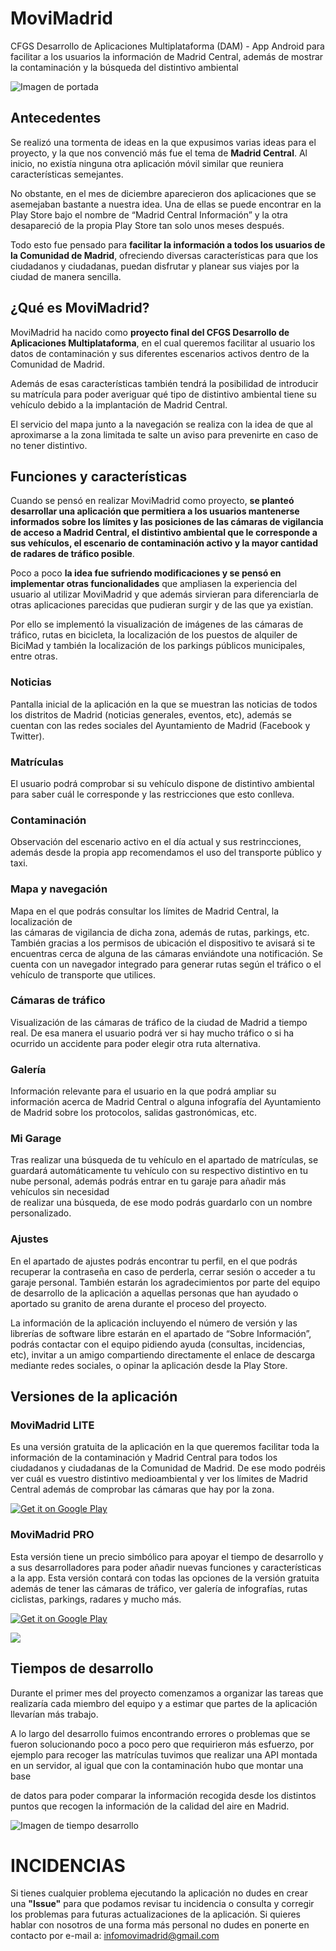 # MoviMadrid
CFGS Desarrollo de Aplicaciones Multiplataforma (DAM) - App Android para facilitar a los usuarios la información de Madrid Central, además de mostrar la contaminación y la búsqueda del distintivo ambiental

![Imagen de portada](https://github.com/Jeluchu/MoviMadrid/blob/master/images/init.png)

## Antecedentes

Se realizó una tormenta de ideas en la que expusimos varias ideas para el proyecto, y la que nos convenció más fue el tema de **Madrid Central**. Al inicio, no existía ninguna otra aplicación móvil similar que reuniera características semejantes.

No obstante, en el mes de diciembre aparecieron dos aplicaciones que se asemejaban bastante a nuestra idea. Una de ellas se puede encontrar en la Play Store bajo el nombre de “Madrid Central Información” y la otra desapareció de la propia Play Store tan solo unos meses después.

Todo esto fue pensado para **facilitar la información a todos los usuarios de la Comunidad de Madrid**, ofreciendo diversas características para que los ciudadanos y ciudadanas, puedan disfrutar y planear sus viajes por la ciudad de manera sencilla.

## ¿Qué es MoviMadrid?

MoviMadrid ha nacido como **proyecto final del CFGS Desarrollo de Aplicaciones Multiplataforma**, en el cual queremos facilitar al usuario los datos de contaminación y sus diferentes escenarios activos dentro de la Comunidad de Madrid.

Además de esas características también tendrá la posibilidad de introducir su matrícula para poder averiguar qué tipo de distintivo ambiental tiene su vehículo debido a la implantación de Madrid Central.

El servicio del mapa junto a la navegación se realiza con la idea de que al aproximarse a la zona limitada te salte un aviso para prevenirte en caso de no tener distintivo.

## Funciones y características

Cuando se pensó en realizar MoviMadrid como proyecto, **se planteó desarrollar una aplicación que permitiera a los usuarios mantenerse informados sobre los límites y las posiciones de las cámaras de vigilancia de acceso a Madrid Central, el distintivo ambiental que le corresponde a sus vehículos, el escenario de contaminación activo y la mayor cantidad de radares de tráfico posible**.

Poco a poco **la idea fue sufriendo modificaciones y se pensó en implementar otras funcionalidades** que ampliasen la experiencia del usuario al utilizar MoviMadrid y que además sirvieran para diferenciarla de otras aplicaciones parecidas que pudieran surgir y de las que ya existían.

Por ello se implementó la visualización de imágenes de las cámaras de tráfico, rutas en bicicleta, la localización de los puestos de alquiler de BiciMad y también la localización de los parkings públicos municipales, entre otras.

### Noticias
Pantalla inicial de la aplicación en la que se muestran las noticias de todos los distritos de Madrid (noticias generales, eventos, etc), además se cuentan con las redes sociales del Ayuntamiento de Madrid (Facebook y Twitter).

### Matrículas
El usuario podrá comprobar si su vehículo dispone de distintivo ambiental para saber cuál le corresponde y las restricciones que esto conlleva.

### Contaminación
Observación del escenario activo en el día actual y sus restrincciones, además desde la propia app recomendamos el uso del transporte público y taxi.

### Mapa y navegación
Mapa en el que podrás consultar los límites de Madrid Central, la localización de  
las cámaras de vigilancia de dicha zona, además de rutas, parkings, etc. También gracias a los permisos de ubicación el dispositivo te avisará si te encuentras cerca de alguna de las cámaras enviándote una notificación. Se cuenta con un navegador integrado para generar rutas según el tráfico o el vehículo de transporte que utilices.

### Cámaras de tráfico
Visualización de las cámaras de tráfico de la ciudad de Madrid a tiempo real. De esa manera el usuario podrá ver si hay mucho tráfico o si ha ocurrido un accidente para poder elegir otra ruta alternativa.

### Galería
Información relevante para el usuario en la que podrá ampliar su información acerca de Madrid Central o alguna infografía del Ayuntamiento de Madrid sobre los protocolos, salidas gastronómicas, etc.

### Mi Garage
Tras realizar una búsqueda de tu vehículo en el apartado de matrículas, se guardará automáticamente tu vehículo con su respectivo distintivo en tu nube personal, además podrás entrar en tu garaje para añadir más vehículos sin necesidad  
de realizar una búsqueda, de ese modo podrás guardarlo con un nombre personalizado.

### Ajustes
En el apartado de ajustes podrás encontrar tu perfil, en el que podrás recuperar la contraseña en caso de perderla, cerrar sesión o acceder a tu garaje personal. También estarán los agradecimientos por parte del equipo de desarrollo de la aplicación a aquellas personas que han ayudado o aportado su granito de arena durante el proceso del proyecto.

La información de la aplicación incluyendo el número de versión y las librerías de software libre estarán en el apartado de “Sobre Información”, podrás contactar con el equipo pidiendo ayuda (consultas, incidencias, etc), invitar a un amigo compartiendo directamente el enlace de descarga mediante redes sociales, o opinar la aplicación desde la Play Store.

## Versiones de la aplicación

### MoviMadrid LITE
Es una versión gratuita de la aplicación en la que queremos facilitar toda la información de la contaminación y Madrid Central para todos los ciudadanos y ciudadanas de la Comunidad de Madrid. De ese modo podréis ver cuál es vuestro distintivo medioambiental y ver los límites de Madrid Central además de comprobar las cámaras que hay por la zona.

[![Get it on Google Play](https://play.google.com/intl/en_us/badges/images/badge_new.png)](https://play.google.com/store/apps/details?id=com.jeluchu.movimadridlite)

### MoviMadrid PRO
Esta versión tiene un precio simbólico para apoyar el tiempo de desarrollo y a sus desarrolladores para poder añadir nuevas funciones y características a la app. Esta versión contará con todas las opciones de la versión gratuita además de tener las cámaras de tráfico, ver galería de infografías, rutas ciclistas, parkings, radares y mucho más.

[![Get it on Google Play](https://play.google.com/intl/en_us/badges/images/badge_new.png)](https://play.google.com/store/apps/details?id=com.jeluchu.movimadridlite)

[![](http://img.youtube.com/vi/Hz-7GD3nsQM/0.jpg)](http://www.youtube.com/watch?v=Hz-7GD3nsQM "¡MoviMadrid ya disponible!")


## Tiempos de desarrollo
Durante el primer mes del proyecto comenzamos a organizar las tareas que realizaría cada miembro del equipo y a estimar que partes de la aplicación llevarían más trabajo.

A lo largo del desarrollo fuimos encontrando errores o problemas que se fueron solucionando poco a poco pero que requirieron más esfuerzo, por ejemplo para recoger las matrículas tuvimos que realizar una API montada en un servidor, al igual que con la contaminación hubo que montar una base

de datos para poder comparar la información recogida desde los distintos puntos que recogen la información de la calidad del aire en Madrid.

![Imagen de tiempo desarrollo](https://github.com/Jeluchu/MoviMadrid/blob/master/images/time.png)

# INCIDENCIAS
Si tienes cualquier problema ejecutando la aplicación no dudes en crear una **"Issue"** para que podamos revisar tu incidencia o consulta y corregir los problemas para futuras actualizaciones de la aplicación. Si quieres hablar con nosotros de una forma más personal no dudes en ponerte en contacto por e-mail a: infomovimadrid@gmail.com
